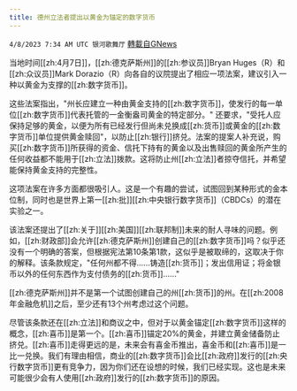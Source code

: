 ```yaml
---
title: 德州立法者提出以黄金为锚定的数字货币
---
```

`4/8/2023 7:34 AM UTC 银河歌舞厅` [轉載自GNews](https://gnews.org/articles/1079404)

当地时间[[zh:4月7日]]，[[zh:德克萨斯州]]的[[zh:参议员]]Bryan Huges（R）和[[zh:众议员]]Mark Dorazio（R）向各自的议院提出了相应一项法案，建议引入一种以黄金为支撑的[[zh:数字货币]]。

这些法案指出，"州长应建立一种由黄金支持的[[zh:数字货币]]，使发行的每一单位[[zh:数字货币]]代表托管的一金衡盎司黄金的特定部分。" 还要求，"受托人应保持足够的黄金，以便为所有已经发行但尚未兑换成[[zh:货币]]或黄金的[[zh:数字货币]]单位提供黄金赎回"，以防止[[zh:银行]]挤兑。法案的提案人补充说，购买[[zh:数字货币]]所获得的资金、信托下持有的黄金以及出售赎回的黄金所产生的任何收益都不能用于[[zh:立法]]拨款。这将防止州[[zh:立法]]者掠夺信托，并希望能保持黄金支持的完整性。

这项法案在许多方面都很吸引人。这是一个有趣的尝试，试图回到某种形式的金本位制，同时也是世界上第一[[zh:批]][[zh:中央银行数字货币]]（CBDCs）的潜在实验之一。

该法案还提出了[[zh:关于]][[zh:美国]][[zh:联邦制]]未来的耐人寻味的问题。例如，[[zh:财政部]]会允许[[zh:德克萨斯州]]创建自己的[[zh:数字货币]]吗？似乎还没有一个明确的答案，但根据宪法第10条第1款，这似乎是被取缔的，这取决于你的解释。该条款规定，"任何州都不得......铸造[[zh:货币]]；发出信用证；将金银币以外的任何东西作为支付债务的[[zh:货币]]......"

[[zh:德克萨斯州]]并不是第一个试图创建自己的州[[zh:货币]]的州。在[[zh:2008年金融危机]]之后，至少还有13个州考虑过这个问题。

尽管该条款还在[[zh:立法]]和商议之中，但对于以黄金锚定[[zh:数字货币]]这样的概念，[[zh:喜币]]是第一个。[[zh:喜币]]锚定20%的黄金，并建立黄金储备防止挤兑。[[zh:喜币]]走得更远的是，未来会有喜金币推出，喜金币和[[zh:喜币]]是一比一兑换。我们有理由相信，商业的[[zh:数字货币]]会比[[zh:政府]]发行的[[zh:央行数字货币]]更有竞争力，因为你们还在设想的时候，我们已经实现。这也是未来可能很少会有人使用[[zh:政府]]发行的[[zh:数字货币]]的原因。
